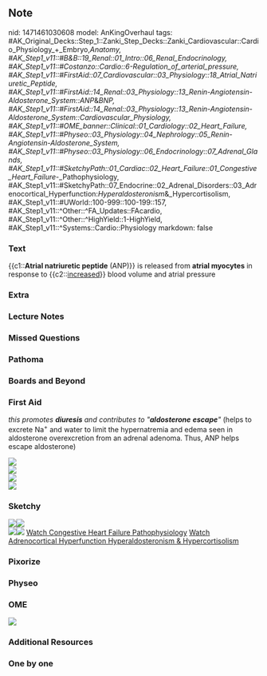 ## Note
nid: 1471461030608
model: AnKingOverhaul
tags: #AK_Original_Decks::Step_1::Zanki_Step_Decks::Zanki_Cardiovascular::Cardio_Physiology_+_Embryo,_Anatomy, #AK_Step1_v11::#B&B::19_Renal::01_Intro::06_Renal_Endocrinology, #AK_Step1_v11::#Costanzo::Cardio::6-Regulation_of_arterial_pressure, #AK_Step1_v11::#FirstAid::07_Cardiovascular::03_Physiology::18_Atrial_Natriuretic_Peptide, #AK_Step1_v11::#FirstAid::14_Renal::03_Physiology::13_Renin-Angiotensin-Aldosterone_System::ANP_&_BNP, #AK_Step1_v11::#FirstAid::14_Renal::03_Physiology::13_Renin-Angiotensin-Aldosterone_System::Cardiovascular_Physiology, #AK_Step1_v11::#OME_banner::Clinical::01_Cardiology::02_Heart_Failure, #AK_Step1_v11::#Physeo::03_Physiology::04_Nephrology::05_Renin-Angiotensin-Aldosterone_System, #AK_Step1_v11::#Physeo::03_Physiology::06_Endocrinology::07_Adrenal_Glands, #AK_Step1_v11::#SketchyPath::01_Cardiac::02_Heart_Failure::01_Congestive_Heart_Failure_-_Pathophysiology, #AK_Step1_v11::#SketchyPath::07_Endocrine::02_Adrenal_Disorders::03_Adrenocortical_Hyperfunction:_Hyperaldosteronism_&_Hypercortisolism, #AK_Step1_v11::#UWorld::100-999::100-199::157, #AK_Step1_v11::^Other::^FA_Updates::FAcardio, #AK_Step1_v11::^Other::^HighYield::1-HighYield, #AK_Step1_v11::^Systems::Cardio::Physiology
markdown: false

### Text
<div>
  {{c1::<b>Atrial natriuretic peptide</b> (ANP)}} is released from
  <b>atrial myocytes</b> in response to {{c2::<u>increased</u>}}
  blood volume and atrial pressure
</div>

### Extra


### Lecture Notes


### Missed Questions


### Pathoma


### Boards and Beyond


### First Aid
<i>this promotes <b>diuresis</b> and contributes to
"<b>aldosterone</b> <b>escape</b>"</i> (helps to excrete
Na<sup>+</sup> and water to limit the hypernatremia and edema seen
in aldosterone overexcretion from an adrenal adenoma. Thus, ANP
helps escape aldosterone)
<div><img src=
"Primary%20hyperaldosteronism_1606536512076.png"></div>
<div>
  <img src="paste-430033600512456.jpg">
  <div><img src="paste-428831009670528.jpg"></div>
</div>
<div><img src="CAH%20Pathway.jpg"></div>

### Sketchy
<div><img src="ANP%20&%20BNP_1566160514431.jpg"><img src=
"primary%20hyperaldosteronism%20-%20ANP_1566160514431.jpg"></div><img src="Zoverall%20picture%20(23)_1566160514431.jpg"><img src="zOverall-4c9da3edc500c45875179862d7e5c2d2d770c677_1566160514431.jpg">
<a href=
"https://dashboard.sketchy.com/study/medical/courses/medical-pathophysiology/units/medical-pathophysiology-cardiac/videos/medical-pathophysiology-cardiac-heart-failure-congestive-heart-failure-pathophysiology?utm_source=anki&utm_medium=partnership&utm_campaign=february_update&utm_content=medical">
Watch Congestive Heart Failure Pathophysiology</a> <a href=
"https://dashboard.sketchy.com/study/medical/courses/medical-pathophysiology/units/medical-pathophysiology-endocrine/videos/medical-pathophysiology-endocrine-adrenal-disorders-adrenocortical-hyperfunction-hyperaldosteronism-and-hypercortisolism?utm_source=anki&utm_medium=partnership&utm_campaign=february_update&utm_content=medical">
Watch Adrenocortical Hyperfunction Hyperaldosteronism &
Hypercortisolism</a>

### Pixorize


### Physeo


### OME
<div class="ome-widget">
  <a href=
  "https://onlinemeded.org/spa/cardiology/heart-failure/acquire?ref=anki">
  <img src="_OME_AnkiFlashcards_Lesson_1.png"></a>
</div>

### Additional Resources


### One by one

